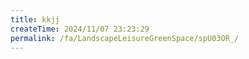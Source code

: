 ```yaml
---
title: kkjj
createTime: 2024/11/07 23:23:29
permalink: /fa/LandscapeLeisureGreenSpace/spU03OR_/
---
```

